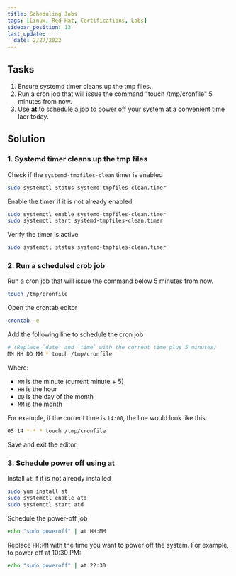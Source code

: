 ```yaml
---
title: Scheduling Jobs
tags: [Linux, Red Hat, Certifications, Labs]
sidebar_position: 13
last_update:
  date: 2/27/2022
---
```



## Tasks

1. Ensure systemd timer cleans up the tmp files..
2. Run a cron job that will issue the command "touch /tmp/cronfile" 5 minutes from now.
3. Use **at** to schedule a job to power off your system at a convenient time laer today.


## Solution

### 1. Systemd timer cleans up the tmp files


Check if the `systemd-tmpfiles-clean` timer is enabled

```sh
sudo systemctl status systemd-tmpfiles-clean.timer
```

Enable the timer if it is not already enabled

```sh
sudo systemctl enable systemd-tmpfiles-clean.timer
sudo systemctl start systemd-tmpfiles-clean.timer
```

Verify the timer is active

```sh
sudo systemctl status systemd-tmpfiles-clean.timer
```

### 2. Run a scheduled crob job

Run a cron job that will issue the command below 5 minutes from now.

```bash
touch /tmp/cronfile
```
	
Open the crontab editor

```sh
crontab -e
```

Add the following line to schedule the cron job

```sh
# (Replace `date` and `time` with the current time plus 5 minutes)
MM HH DD MM * touch /tmp/cronfile
```

Where:
- `MM` is the minute (current minute + 5)
- `HH` is the hour
- `DD` is the day of the month
- `MM` is the month

For example, if the current time is `14:00`, the line would look like this:

```sh
05 14 * * * touch /tmp/cronfile
```

Save and exit the editor.

### 3. Schedule power off using at

Install `at` if it is not already installed

```sh
sudo yum install at
sudo systemctl enable atd
sudo systemctl start atd
```

Schedule the power-off job

```sh
echo "sudo poweroff" | at HH:MM
```

Replace `HH:MM` with the time you want to power off the system. For example, to power off at 10:30 PM:

```sh
echo "sudo poweroff" | at 22:30
```

